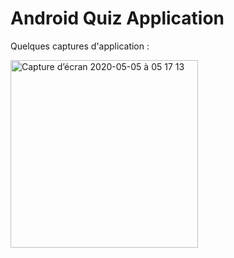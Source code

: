 # Android Quiz Application 

Quelques captures d'application :

<img width="300" alt="Capture d’écran 2020-05-05 à 05 17 13" src="https://user-images.githubusercontent.com/56236244/81034654-caaca100-8e8f-11ea-9468-cc804cc96a98.png">


